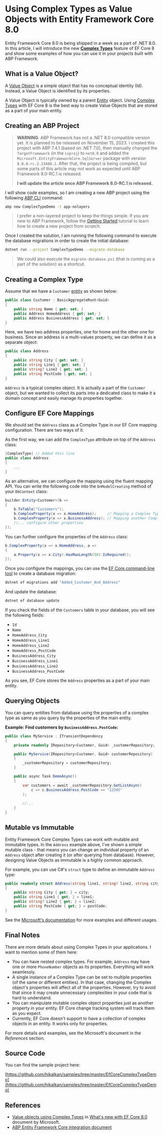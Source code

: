 # Using Complex Types as Value Objects with Entity Framework Core 8.0

Entity Framework Core 8.0 is being shipped in a week as a part of .NET 8.0. In this article, I will introduce the new **[Complex Types](https://learn.microsoft.com/en-us/ef/core/what-is-new/ef-core-8.0/whatsnew#value-objects-using-complex-types)** feature of EF Core 8 and show some examples of how you can use it in your projects built with ABP Framework.

## What is a Value Object?

A [Value Object](https://docs.abp.io/en/abp/latest/Value-Objects) is a simple object that has no conceptual identity (Id). Instead, a Value Object is identified by its properties.

A Value Object is typically owned by a parent [Entity](https://docs.abp.io/en/abp/latest/Entities) object. Using [Complex Types](https://learn.microsoft.com/en-us/ef/core/what-is-new/ef-core-8.0/whatsnew#value-objects-using-complex-types) with EF Core 8 is the best way to create Value Objects that are stored as a part of your main entity.

## Creating an ABP Project

> **WARNING**: ABP Framework has not a .NET 8.0 compatible version yet. It is planned to be released on November 15, 2023. I created this project with ABP 7.4.1 (based on .NET 7.0), then manually changed the `TargetFramework` (in the `csproj`) to `net8.0` and added the `Microsoft.EntityFrameworkCore.SqlServer` package with version `8.0.0-rc.2.23480.1`. After that, the project is being compiled, but some parts of this article may not work as expected until ABP Framework 8.0-RC.1 is released.
>
> **I will update the article once ABP Framework 8.0-RC.1 is released.**

I will show code examples, so I am creating a new ABP project using the following [ABP CLI](https://docs.abp.io/en/abp/latest/CLI) command:

````bash
abp new ComplexTypeDemo -t app-nolayers
````

> I prefer a non-layered project to keep the things simple. If you are new to ABP Framework, follow the [Getting Started](https://docs.abp.io/en/abp/latest/Getting-Started-Overall) tutorial to learn how to create a new project from scratch.

Once I created the solution, I am running the following command to execute the database migrations in order to create the initial database:

````bash
dotnet run --project ComplexTypeDemo --migrate-database
````

> We could also execute the `migrate-database.ps1` (that is coming as a part of the solution) as a shortcut.

## Creating a Complex Type

Assume that we have a `Customer` [entity](https://docs.abp.io/en/abp/latest/Entities) as shown below:

````csharp
public class Customer : BasicAggregateRoot<Guid>
{
    public string Name { get; set; }
    public Address HomeAddress { get; set; }
    public Address BusinessAddress { get; set; }
}
````

Here, we have two address properties, one for home and the other one for business. Since an address is a multi-values property, we can define it as a separate object:

````csharp
public class Address
{
    public string City { get; set; }
    public string Line1 { get; set; }
    public string? Line2 { get; set; }
    public string PostCode { get; set; }
}
````

`Address` is a typical complex object. It is actually a part of the `Customer` object, but we wanted to collect its parts into a dedicated class to make it a domain concept and easily manage its properties together.

## Configure EF Core Mappings

We should set the `Address` class as a Complex Type in our EF Core mapping configuration. There are two ways of it.

As the first way, we can add the `ComplexType` attribute on top of the `Address` class:

````csharp
[ComplexType] // Added this line
public class Address
{
    ...
}
````

As an alternative, we can configure the mapping using the fluent mapping API. You can write the following code into the `OnModelCreating` method of your `DbContext` class:

````csharp
builder.Entity<Customer>(b =>
{
    b.ToTable("Customers");
    b.ComplexProperty(x => x.HomeAddress);     // Mapping a Complex Type
    b.ComplexProperty(x => x.BusinessAddress); // Mapping another Complex Type
    //... configure other properties
});

````

You can further configure the properties of the `Address` class:

````csharp
b.ComplexProperty(x => x.HomeAddress, a =>
{
    a.Property(x => x.City).HasMaxLength(50).IsRequired();
});
````

Once you configure the mappings, you can use the [EF Core command-line tool](https://learn.microsoft.com/en-us/ef/core/cli/dotnet) to create a database migration:

````bash
dotnet ef migrations add "Added_Customer_And_Address"
````

And update the database:

````bash
dotnet ef database update
````

If you check the fields of the `Customers` table in your database, you will see the following fields:

* `Id`
* `Name`
* `HomeAddress_City`
* `HomeAddress_Line1`
* `HomeAddress_Line2`
* `HomeAddress_PostCode`
* `BusinessAddress_City`
* `BusinessAddress_Line1`
* `BusinessAddress_Line2`
* `BusinessAddress_PostCode`

As you see, EF Core stores the `Address` properties as a part of your main entity.

## Querying Objects

You can query entities from database using the properties of a complex type as same as you query by the properties of the main entity.

**Example: Find customers by `BusinessAddress.PostCode`:**

````csharp
public class MyService : ITransientDependency
{
    private readonly IRepository<Customer, Guid> _customerRepository;

    public MyService(IRepository<Customer, Guid> customerRepository)
    {
        _customerRepository = customerRepository;
    }

    public async Task DemoAsync()
    {
        var customers = await _customerRepository.GetListAsync(
            c => c.BusinessAddress.PostCode == "12345"
        );
        
        //...
    }
}
````

## Mutable vs Immutable

Entity Framework Core Complex Types can work with mutable and immutable types. In the `Address` example above, I've shown a simple mutable class - that means you can change an individual property of an `Address` object after creating it (or after querying from database). However, designing Value Objects as immutable is a highly common approach.

For example, you can use C#'s `struct` type to define an immutable `Address` type:

````csharp
public readonly struct Address(string line1, string? line2, string city, string postCode)
{
    public string City { get; } = city;
    public string Line1 { get; } = line1;
    public string? Line2 { get; } = line2;
    public string PostCode { get; } = postCode;
}
````

See the [Microsoft's documentation](https://learn.microsoft.com/en-us/ef/core/what-is-new/ef-core-8.0/whatsnew#mutability) for more examples and different usages.

## Final Notes

There are more details about using Complex Types in your applications. I want to mention some of them here:

* You can have nested complex types. For example, `Address` may have one or more `PhoneNumber` objects as its properties. Everything will work seamlessly.
* A single instance of a Complex Type can be set to multiple properties (of the same or different entities). In that case, changing the Complex object's properties will affect all of the properties. However, try to avoid that since it may create unnecessary complexities in your code that is hard to understand.
* You can manipulate mutable complex object properties just as another property in your entity. EF Core change tracking system will track them as you expect.
* Currently, EF Core doesn't support to have a collection of complex objects in an entity. It works only for properties.

For more details and examples, see the Microsoft's document in the *References* section.

## Source Code

You can find the sample project here:

[https://github.com/hikalkan/samples/tree/master/EfCoreComplexTypeDemo](https://github.com/hikalkan/samples/tree/master/EfCoreComplexTypeDemo)

## References

* [Value objects using Complex Types](https://learn.microsoft.com/en-us/ef/core/what-is-new/ef-core-8.0/whatsnew#value-objects-using-complex-types) in [What's new with EF Core 8.0](https://learn.microsoft.com/en-us/ef/core/what-is-new/ef-core-8.0/whatsnew) document by Microsoft.
* [ABP Entity Framework Core integration document](https://docs.abp.io/en/abp/latest/Entity-Framework-Core)

